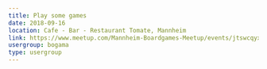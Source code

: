 ```yaml
---
title: Play some games
date: 2018-09-16
location: Cafe - Bar - Restaurant Tomate, Mannheim
link: https://www.meetup.com/Mannheim-Boardgames-Meetup/events/jtswcqyxmbvb/
usergroup: bogama
type: usergroup
---
```

